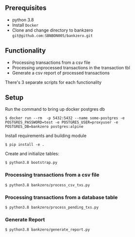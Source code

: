 ## Prerequisites
- python 3.8
- Install `Docker`
- Clone and change directory to bankzero `git@github.com:SBNBON005/bankzero.git`

## Functionality
- Processing transactions from a csv file
- Processing unprocessed transactions in the transaction tbl
- Generate a csv report of processed transactions

There's 3 separate scripts for each functionality

## Setup
Run the command to bring up docker postgres db

```
$ docker run --rm  -p 5432:5432 --name some-postgres -e POSTGRES_PASSWORD=test -e POSTGRES_USER=proxyuser -e POSTGRES_DB=bankzero postgres:alpine
```

Install requirements and building module
```
$ pip install -e .
```

Create and initialize tables:

```
$ python3.8 bootstrap.py
```

### Processing transactions from a csv file

```
$ python3.8 bankzero/process_csv_txs.py
```


### Processing transactions from a database table
```
$ python3.8 bankzero/process_pending_txs.py
```

### Generate Report
```
$ python3.8 bankzero/generate_report.py
```
